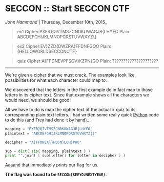 __SECCON :: Start SECCON CTF__
===========================

_John Hammond_ | Thursday, December 10th, 2015_


> ex1
> Cipher:PXFR}QIVTMSZCNDKUWAGJB{LHYEO
> Plain: ABCDEFGHIJKLMNOPQRSTUVWXYZ{}

> ex2
> Cipher:EV}ZZD{DWZRA}FFDNFGQO
> Plain: {HELLOWORLDSECCONCTF}

> quiz
> Cipher:A}FFDNEVPFSGV}KZPN}GO
> Plain: ?????????????????????


----------

We're given a cipher that we must crack. The examples look like possibilities for what each character could map to.

We discovered that the letters in the first example do in fact map to those letters in its cipher text. Since that example shows all the characters we would need, we should be good!

All we have to do is map the cipher text of the actual > quiz to its corresponding plain text letters. I had written some really quick [Python] code to do this (and Trey had done it by hand)...

``` python
mapping = "PXFR}QIVTMSZCNDKUWAGJB{LHYEO"
plaintext = "ABCDEFGHIJKLMNOPQRSTUVWXYZ{}"

decipher = "A}FFDNEA}}HDJN}LGH}PWO"

sub = dict( zip( mapping, plaintext ) )
print "".join( [ sub[letter] for letter in decipher ] )
```

Aaaand that immediately prints our flag for us.

__The flag was found to be `SECCON{SEEYOUNEXTYEAR}`.__


[netcat]: https://en.wikipedia.org/wiki/Netcat
[Wikipedia]: https://www.wikipedia.org/
[Linux]: https://www.linux.com/
[man page]: https://en.wikipedia.org/wiki/Man_page
[PuTTY]: http://www.putty.org/
[ssh]: https://en.wikipedia.org/wiki/Secure_Shell
[Windows]: http://www.microsoft.com/en-us/windows
[virtual machine]: https://en.wikipedia.org/wiki/Virtual_machine
[operating system]:https://en.wikipedia.org/wiki/Operating_system
[OS]: https://en.wikipedia.org/wiki/Operating_system
[VMWare]: http://www.vmware.com/
[VirtualBox]: https://www.virtualbox.org/
[hostname]: https://en.wikipedia.org/wiki/Hostname
[port number]: https://en.wikipedia.org/wiki/Port_%28computer_networking%29
[distribution]:https://en.wikipedia.org/wiki/Linux_distribution
[Ubuntu]: http://www.ubuntu.com/
[ISO]: https://en.wikipedia.org/wiki/ISO_image
[standard streams]: https://en.wikipedia.org/wiki/Standard_streams
[read]: http://ss64.com/bash/read.html
[variable]: https://en.wikipedia.org/wiki/Variable_%28computer_science%29
[command substitution]: http://www.tldp.org/LDP/abs/html/commandsub.html
[permissions]: https://en.wikipedia.org/wiki/File_system_permissions
[redirection]: http://www.tldp.org/LDP/abs/html/io-redirection.html
[tmp]: http://www.tldp.org/LDP/Linux-Filesystem-Hierarchy/html/tmp.html
[curl]: http://curl.haxx.se/
[cl1p.net]: https://cl1p.net/
[request]: http://www.w3.org/Protocols/rfc2616/rfc2616-sec5.html
[POST request]: https://en.wikipedia.org/wiki/POST_%28HTTP%29
[Python]: http://python.org/
[interpreter]: https://en.wikipedia.org/wiki/List_of_command-line_interpreters
[requests]: http://docs.python-requests.org/en/latest/
[urllib]: https://docs.python.org/2/library/urllib.html
[file handling with Python]: https://docs.python.org/2/tutorial/inputoutput.html#reading-and-writing-files
[bash]: https://www.gnu.org/software/bash/
[Assembly]: https://en.wikipedia.org/wiki/Assembly_language
[the stack]:  https://en.wikipedia.org/wiki/Stack_%28abstract_data_type%29
[register]: http://www.tutorialspoint.com/assembly_programming/assembly_registers.htm
[hex]: https://en.wikipedia.org/wiki/Hexadecimal
[archive file]: https://en.wikipedia.org/wiki/Archive_file
[zip file]: https://en.wikipedia.org/wiki/Zip_%28file_format%29
[gigabytes]: https://en.wikipedia.org/wiki/Gigabyte
[GB]: https://en.wikipedia.org/wiki/Gigabyte
[GUI]: https://en.wikipedia.org/wiki/Graphical_user_interface
[Wireshark]: https://www.wireshark.org/
[FTP]: https://en.wikipedia.org/wiki/File_Transfer_Protocol
[client and server]: https://simple.wikipedia.org/wiki/Client-server
[RETR]: http://cr.yp.to/ftp/retr.html
[FTP server]: https://help.ubuntu.com/lts/serverguide/ftp-server.html
[SFTP]: https://en.wikipedia.org/wiki/SSH_File_Transfer_Protocol
[SSL]: https://en.wikipedia.org/wiki/Transport_Layer_Security
[encryption]: https://en.wikipedia.org/wiki/Encryption
[HTML]: https://en.wikipedia.org/wiki/HTML
[Flask]: http://flask.pocoo.org/
[SQL]: https://en.wikipedia.org/wiki/SQL
[and]: https://en.wikipedia.org/wiki/Logical_conjunction
[Cyberstakes]: https://cyberstakesonline.com/
[cat]: https://en.wikipedia.org/wiki/Cat_%28Unix%29
[symbolic link]: https://en.wikipedia.org/wiki/Symbolic_link
[ln]: https://en.wikipedia.org/wiki/Ln_%28Unix%29
[absolute path]: https://en.wikipedia.org/wiki/Path_%28computing%29
[CTF]: https://en.wikipedia.org/wiki/Capture_the_flag#Computer_security
[Cyberstakes]: https://cyberstakesonline.com/
[OverTheWire]: http://overthewire.org/
[Leviathan]: http://overthewire.org/wargames/leviathan/
[ls]: https://en.wikipedia.org/wiki/Ls
[grep]: https://en.wikipedia.org/wiki/Grep
[strings]: http://linux.die.net/man/1/strings
[ltrace]: http://linux.die.net/man/1/ltrace
[C]: https://en.wikipedia.org/wiki/C_%28programming_language%29
[strcmp]: http://linux.die.net/man/3/strcmp
[access]: http://pubs.opengroup.org/onlinepubs/009695399/functions/access.html
[system]: http://linux.die.net/man/3/system
[real user ID]: https://en.wikipedia.org/wiki/User_identifier
[effective user ID]: https://en.wikipedia.org/wiki/User_identifier
[brute force]: https://en.wikipedia.org/wiki/Brute-force_attack
[for loop]: https://en.wikipedia.org/wiki/For_loop
[bash programming]: http://tldp.org/HOWTO/Bash-Prog-Intro-HOWTO.html
[Behemoth]: http://overthewire.org/wargames/behemoth/
[command line]: https://en.wikipedia.org/wiki/Command-line_interface
[command-line]: https://en.wikipedia.org/wiki/Command-line_interface
[cli]: https://en.wikipedia.org/wiki/Command-line_interface
[PHP]: https://php.net/
[URL]: https://en.wikipedia.org/wiki/Uniform_Resource_Locator
[TamperData]: https://addons.mozilla.org/en-US/firefox/addon/tamper-data/
[Firefox]: https://www.mozilla.org/en-US/firefox/new/?product=firefox-3.6.8&os=osx%E2%8C%A9=en-US
[Caesar Cipher]: https://en.wikipedia.org/wiki/Caesar_cipher
[Google Reverse Image Search]: https://www.google.com/imghp
[Google]: http://google.com/
